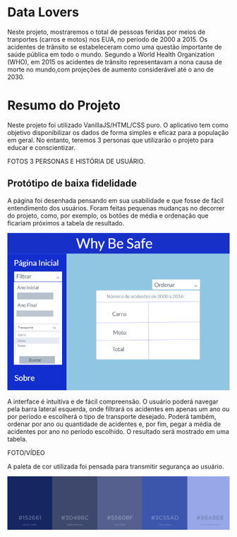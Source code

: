 # Data Lovers

Neste projeto, mostraremos o total de pessoas feridas por meios de tranportes (carros e motos) nos EUA, no período de 2000 a 2015.
Os acidentes de trânsito se estabeleceram como uma questão importante de saúde pública em todo o mundo. 
Segundo a World Health Organization (WHO), em 2015 os acidentes de trânsito representavam a nona causa de morte no mundo,com projeções de aumento considerável até o ano de 2030.

# Resumo do Projeto

Neste projeto foi utilizado VanillaJS/HTML/CSS puro.
O aplicativo tem como objetivo disponibilizar os dados de forma simples e eficaz para a população em geral. No entanto, teremos 3 personas que utilizarão o projeto para educar e conscientizar.

FOTOS 3 PERSONAS E HISTÓRIA DE USUÁRIO.

## Protótipo de baixa fidelidade

A página foi desenhada pensando em sua usabilidade e que fosse de fácil entendimento dos usuários.
Foram feitas pequenas mudanças no decorrer do projeto, como, por exemplo, os botões de média e ordenação que ficariam próximos a tabela de resultado. 

![Interface](Interface.png)


A interface é intuitiva e de fácil compreensão. 
O usuário poderá navegar pela barra lateral esquerda, onde filtrará os acidentes em apenas um ano ou por período e escolherá o tipo de transporte desejado. Poderá também, ordenar por ano ou quantidade de acidentes e, por fim, pegar a média de acidentes por ano no período escolhido.
O resultado será mostrado em uma tabela.

FOTO/VÍDEO

A paleta de cor utilizada foi pensada para transmitir segurança ao usuário.

![Cores](Cores.png)
